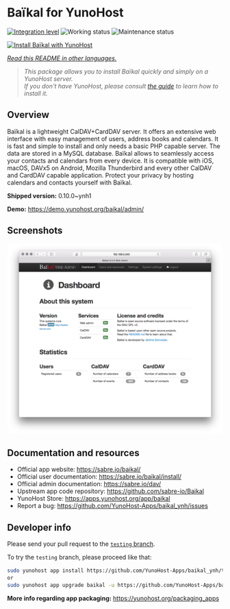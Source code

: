 <!--
N.B.: This README was automatically generated by <https://github.com/YunoHost/apps/tree/master/tools/readme_generator>
It shall NOT be edited by hand.
-->

# Baïkal for YunoHost

[![Integration level](https://dash.yunohost.org/integration/baikal.svg)](https://ci-apps.yunohost.org/ci/apps/baikal/) ![Working status](https://ci-apps.yunohost.org/ci/badges/baikal.status.svg) ![Maintenance status](https://ci-apps.yunohost.org/ci/badges/baikal.maintain.svg)

[![Install Baïkal with YunoHost](https://install-app.yunohost.org/install-with-yunohost.svg)](https://install-app.yunohost.org/?app=baikal)

*[Read this README in other languages.](./ALL_README.md)*

> *This package allows you to install Baïkal quickly and simply on a YunoHost server.*  
> *If you don't have YunoHost, please consult [the guide](https://yunohost.org/install) to learn how to install it.*

## Overview

Baïkal is a lightweight CalDAV+CardDAV server. It offers an extensive web interface with easy management of users, address books and calendars. It is fast and simple to install and only needs a basic PHP capable server. The data are stored in a MySQL database. Baïkal allows to seamlessly access your contacts and calendars from every device. It is compatible with iOS, macOS, DAVx5 on Android, Mozilla Thunderbird and every other CalDAV and CardDAV capable application. Protect your privacy by hosting calendars and contacts yourself with Baïkal.

**Shipped version:** 0.10.0~ynh1

**Demo:** <https://demo.yunohost.org/baikal/admin/>

## Screenshots

![Screenshot of Baïkal](./doc/screenshots/baikal-in-use.png)

## Documentation and resources

- Official app website: <https://sabre.io/baikal/>
- Official user documentation: <https://sabre.io/baikal/install/>
- Official admin documentation: <https://sabre.io/dav/>
- Upstream app code repository: <https://github.com/sabre-io/Baikal>
- YunoHost Store: <https://apps.yunohost.org/app/baikal>
- Report a bug: <https://github.com/YunoHost-Apps/baikal_ynh/issues>

## Developer info

Please send your pull request to the [`testing` branch](https://github.com/YunoHost-Apps/baikal_ynh/tree/testing).

To try the `testing` branch, please proceed like that:

```bash
sudo yunohost app install https://github.com/YunoHost-Apps/baikal_ynh/tree/testing --debug
or
sudo yunohost app upgrade baikal -u https://github.com/YunoHost-Apps/baikal_ynh/tree/testing --debug
```

**More info regarding app packaging:** <https://yunohost.org/packaging_apps>
